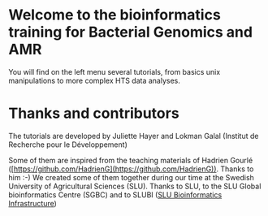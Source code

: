 # Welcome to the bioinformatics training for Bacterial Genomics and AMR

You will find on the left menu several tutorials, from basics unix manipulations to more complex HTS data analyses.


# Thanks and contributors

The tutorials are developed by Juliette Hayer and Lokman Galal (Institut de Recherche pour le Développement)

Some of them are inspired from the teaching materials of Hadrien Gourlé ([https://github.com/HadrienG](https://github.com/HadrienG)). Thanks to him :-)
We created some of them together during our time at the Swedish University of Agricultural Sciences (SLU). Thanks to SLU, to the SLU Global bioinformatics Centre (SGBC) and to SLUBI ([SLU Bioinformatics Infrastructure](https://www.slubi.se/))
